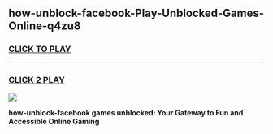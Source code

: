 
## how-unblock-facebook-Play-Unblocked-Games-Online-q4zu8
<h3>
<a href="https://premium76.site?title=how-unblock-facebook&ref=25A">CLICK TO PLAY</a></h3>
<hr>

<h3>
<a href="https://premium76.site?title=how-unblock-facebook&ref=25A">CLICK 2 PLAY</a>
  
</h3>

<a href="https://premium76.site?title=how-unblock-facebook&ref=25A"><img src="https://clearcache.store/games.png"></a>


**how-unblock-facebook games unblocked: Your Gateway to Fun and Accessible Online Gaming**
